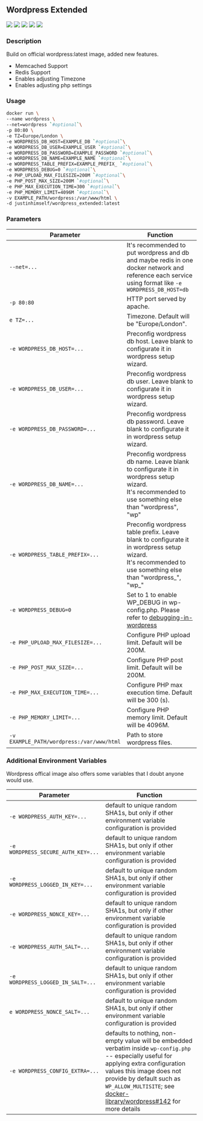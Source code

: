 ## Wordpress Extended

![](https://img.shields.io/badge/ARCH-x86_64-red)
![](https://img.shields.io/badge/ARCH-ARM_64-ff69b4)
![](https://img.shields.io/badge/ARCH-PowerPC_64_le-blueviolet)
![](https://img.shields.io/badge/ARCH-IBM_Z-blue)
![](https://img.shields.io/badge/ARCH-mips64le-lightgrey)


### Description

Build on official wordpress:latest image, added new features.
  - Memcached Support
  - Redis Support
  - Enables adjusting Timezone
  - Enables adjusting php settings

### Usage

```bash
docker run \
--name wordpress \
--net=wordpress `#optional`\
-p 80:80 \
-e TZ=Europe/London \
-e WORDPRESS_DB_HOST=EXAMPLE_DB `#optional`\
-e WORDPRESS_DB_USER=EXAMPLE_USER `#optional`\
-e WORDPRESS_DB_PASSWORD=EXAMPLE_PASSWORD `#optional`\
-e WORDPRESS_DB_NAME=EXAMPLE_NAME `#optional`\
-e WORDPRESS_TABLE_PREFIX=EXAMPLE_PREFIX_ `#optional`\
-e WORDPRESS_DEBUG=0 `#optional`\
-e PHP_UPLOAD_MAX_FILESIZE=200M `#optional`\
-e PHP_POST_MAX_SIZE=200M `#optional`\
-e PHP_MAX_EXECUTION_TIME=300 `#optional`\
-e PHP_MEMORY_LIMIT=4096M `#optional`\
-v EXAMPLE_PATH/wordpress:/var/www/html \
-d justinhimself/wordpress_extended:latest
```


### Parameters

| Parameter                                 | Function                                                     |
| ----------------------------------------- | ------------------------------------------------------------ |
| `--net=...`                               | It's recommended to put wordpress and db and maybe redis in one docker network and reference each service using format like `-e WORDPRESS_DB_HOST=db` |
| `-p 80:80`                                | HTTP port served by apache.                                  |
| `e TZ=...`                                | Timezone. Default will be "Europe/London".                   |
| `-e WORDPRESS_DB_HOST=...`                | Preconfig wordpress db host. Leave blank to configurate it in wordpress setup wizard. |
| `-e WORDPRESS_DB_USER=...`                | Preconfig wordpress db user. Leave blank to configurate it in wordpress setup wizard. |
| `-e WORDPRESS_DB_PASSWORD=...`            | Preconfig wordpress db password. Leave blank to configurate it in wordpress setup wizard. |
| `-e WORDPRESS_DB_NAME=...`                | Preconfig wordpress db name. Leave blank to configurate it in wordpress setup wizard.<br />It's recommended to use something else than "wordpress", "wp" |
| `-e WORDPRESS_TABLE_PREFIX=...`           | Preconfig wordpress table prefix. Leave blank to configurate it in wordpress setup wizard.<br />It's recommended to use something else than "wordpress_", "wp_" |
| `-e WORDPRESS_DEBUG=0`                    | Set to 1 to enable WP_DEBUG in wp-config.php. Please refer to [debugging-in-wordpress](https://wordpress.org/support/article/debugging-in-wordpress/) |
| `-e PHP_UPLOAD_MAX_FILESIZE=...`          | Configure PHP upload limit. Default will be 200M.            |
| `-e PHP_POST_MAX_SIZE=...`                | Configure PHP post limit. Default will be 200M.              |
| `-e PHP_MAX_EXECUTION_TIME=...`           | Configure PHP max execution time. Default will be 300 (s).   |
| `-e PHP_MEMORY_LIMIT=...`                 | Configure PHP memory limit. Default will be 4096M.           |
| `-v EXAMPLE_PATH/wordpress:/var/www/html` | Path to store wordpress files.                               |


### Additional Environment Variables

Wordpress offical image also offers some variables that I doubt anyone would use.

| Parameter                          | Function                                                     |
| ---------------------------------- | ------------------------------------------------------------ |
| `-e WORDPRESS_AUTH_KEY=...`        | default to unique random SHA1s, but only if other environment variable configuration is provided |
| `-e WORDPRESS_SECURE_AUTH_KEY=...` | default to unique random SHA1s, but only if other environment variable configuration is provided |
| `-e WORDPRESS_LOGGED_IN_KEY=...`   | default to unique random SHA1s, but only if other environment variable configuration is provided |
| `-e WORDPRESS_NONCE_KEY=...`       | default to unique random SHA1s, but only if other environment variable configuration is provided |
| `-e WORDPRESS_AUTH_SALT=...`       | default to unique random SHA1s, but only if other environment variable configuration is provided |
| `-e WORDPRESS_LOGGED_IN_SALT=...`  | default to unique random SHA1s, but only if other environment variable configuration is provided |
| `e WORDPRESS_NONCE_SALT=...`       | default to unique random SHA1s, but only if other environment variable configuration is provided |
| `-e WORDPRESS_CONFIG_EXTRA=...`    | defaults to nothing, non-empty value will be embedded verbatim inside `wp-config.php` -- especially useful for applying extra configuration values this image does not provide by default such as `WP_ALLOW_MULTISITE`; see [docker-library/wordpress#142](https://github.com/docker-library/wordpress/pull/142) for more details |




